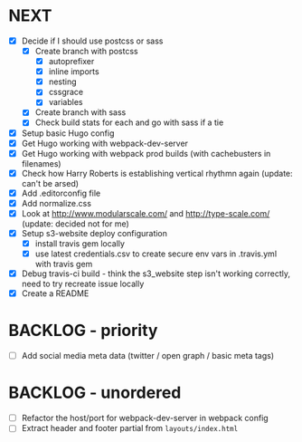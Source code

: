 # NEXT

- [x] Decide if I should use postcss or sass
  - [x] Create branch with postcss
    - [x] autoprefixer
    - [x] inline imports
    - [x] nesting
    - [x] cssgrace
    - [x] variables
  - [x] Create branch with sass
  - [x] Check build stats for each and go with sass if a tie
- [x] Setup basic Hugo config
- [x] Get Hugo working with webpack-dev-server
- [x] Get Hugo working with webpack prod builds (with cachebusters in filenames)
- [x] Check how Harry Roberts is establishing vertical rhythmn again (update: can't be arsed)
- [x] Add .editorconfig file
- [x] Add normalize.css
- [x] Look at http://www.modularscale.com/ and http://type-scale.com/ (update: decided not for me)
- [x] Setup s3-website deploy configuration
    - [x] install travis gem locally
    - [x] use latest credentials.csv to create secure env vars in .travis.yml with travis gem
- [x] Debug travis-ci build - think the s3_website step isn't working correctly, need to try recreate issue locally
- [x] Create a README

# BACKLOG - priority

- [ ] Add social media meta data (twitter / open graph / basic meta tags)

# BACKLOG - unordered

- [ ] Refactor the host/port for webpack-dev-server in webpack config
- [ ] Extract header and footer partial from `layouts/index.html`
